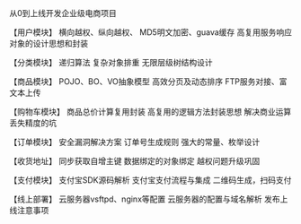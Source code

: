 从0到上线开发企业级电商项目

【用户模块】
横向越权、纵向越权、
MD5明文加密、guava缓存
高复用服务响应对象的设计思想和封装

【分类模块】
递归算法
复杂对象排重
无限层级树结构设计

【商品模块】
POJO、BO、VO抽象模型
高效分页及动态排序
FTP服务对接、富文本上传

【购物车模块】
商品总价计算复用封装
高复用的逻辑方法封装思想
解决商业运算丢失精度的坑

【订单模块】
安全漏洞解决方案
订单号生成规则
强大的常量、枚举设计

【收货地址】
同步获取自增主键
数据绑定的对象绑定
越权问题升级巩固

【支付模块】
支付宝SDK源码解析
支付宝支付流程与集成
二维码生成，扫码支付

【线上部署】
云服务器vsftpd、nginx等配置
云服务器的配置与域名解析
发布上线注意事项